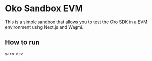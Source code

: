 # Oko Sandbox EVM

This is a simple sandbox that allows you to test the Oko SDK in a EVM environment using Next.js and Wagmi.

## How to run

```bash
yarn dev
```
